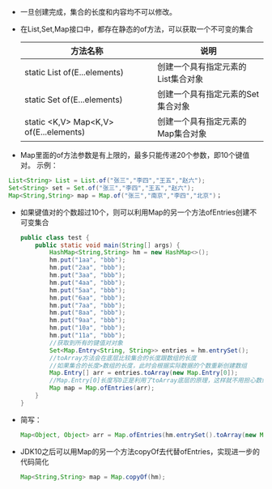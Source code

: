 + 一旦创建完成，集合的长度和内容均不可以修改。

+ 在List,Set,Map接口中，都存在静态的of方法，可以获取一个不可变的集合

  | 方法名称                               | 说明                               |
  | -------------------------------------- | ---------------------------------- |
  | static <E> List<E> of(E...elements)    | 创建一个具有指定元素的List集合对象 |
  | static <E> Set<E> of(E...elements)     | 创建一个具有指定元素的Set集合对象  |
  | static <K,V> Map<K,V> of(E...elements) | 创建一个具有指定元素的Map集合对象  |

+ Map里面的of方法参数是有上限的，最多只能传递20个参数，即10个键值对。
示例：

```java
List<String> List = List.of("张三","李四","王五","赵六");
Set<String> set = Set.of("张三","李四","王五","赵六");
Map<String,String> map = Map.of("张三","南京","李四","北京")；
```

+ 如果键值对的个数超过10个，则可以利用Map的另一个方法ofEntries创建不可变集合

  ```java
  public class test {
      public static void main(String[] args) {
          HashMap<String,String> hm = new HashMap<>();
          hm.put("1aa", "bbb");
          hm.put("2aa", "bbb");
          hm.put("3aa", "bbb");
          hm.put("4aa", "bbb");
          hm.put("5aa", "bbb");
          hm.put("6aa", "bbb");
          hm.put("7aa", "bbb");
          hm.put("8aa", "bbb");
          hm.put("9aa", "bbb");
          hm.put("10a", "bbb");
          hm.put("11a", "bbb");
          //获取到所有的键值对对象
          Set<Map.Entry<String, String>> entries = hm.entrySet();
          //toArray方法会在底层比较集合的长度跟数组的长度
          //如果集合的长度>数组的长度，此时会根据实际数据的个数重新创建数组
          Map.Entry[] arr = entries.toArray(new Map.Entry[0]);
          //Map.Entry[0]长度写0正是利用了toArray底层的原理，这样就不用担心数组具体的长度
          Map map = Map.ofEntries(arr);
      }
  }
  ```

+ 简写：

  ```java
  Map<Object, Object> arr = Map.ofEntries(hm.entrySet().toArray(new Map.Entry[0]));
  ```

+ JDK10之后可以用Map的另一个方法copyOf去代替ofEntries，实现进一步的代码简化

  ```java
  Map<String,String> map = Map.copyOf(hm);
  ```

  
